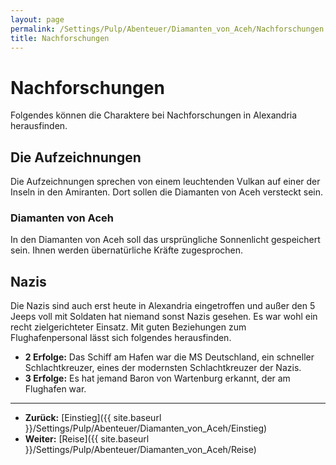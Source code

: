 ```yaml
---
layout: page
permalink: /Settings/Pulp/Abenteuer/Diamanten_von_Aceh/Nachforschungen
title: Nachforschungen
---
```


# Nachforschungen

Folgendes können die Charaktere bei Nachforschungen in Alexandria herausfinden.

## Die Aufzeichnungen

Die Aufzeichnungen sprechen von einem leuchtenden Vulkan auf einer der Inseln in den Amiranten. Dort sollen die Diamanten von Aceh versteckt sein.

### Diamanten von Aceh

In den Diamanten von Aceh soll das ursprüngliche Sonnenlicht gespeichert sein. Ihnen werden übernatürliche Kräfte zugesprochen.

## Nazis

Die Nazis sind auch erst heute in Alexandria eingetroffen und außer den 5 Jeeps voll mit Soldaten hat niemand sonst Nazis gesehen. Es war wohl ein recht zielgerichteter Einsatz. Mit guten Beziehungen zum Flughafenpersonal lässt sich folgendes herausfinden.

- **2 Erfolge:** Das Schiff am Hafen war die MS Deutschland, ein schneller Schlachtkreuzer, eines der modernsten Schlachtkreuzer der Nazis.
- **3 Erfolge:** Es hat jemand Baron von Wartenburg erkannt, der am Flughafen war.

***
- **Zurück:** [Einstieg]({{ site.baseurl }}/Settings/Pulp/Abenteuer/Diamanten_von_Aceh/Einstieg)
- **Weiter:** [Reise]({{ site.baseurl }}/Settings/Pulp/Abenteuer/Diamanten_von_Aceh/Reise)
